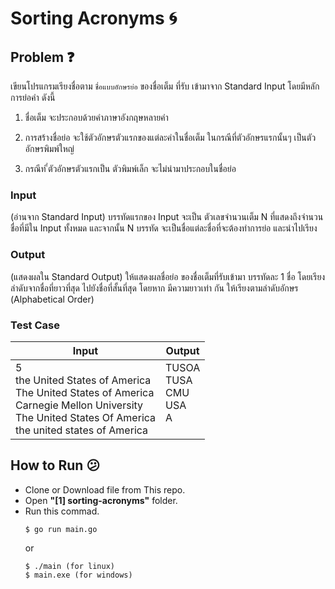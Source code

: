 # Sorting Acronyms :cyclone:

## Problem :question:
เขียนโปรแกรมเรียงชื่อตาม `ชื่อแบบอักษรย่อ` ของชื่อเต็ม ที่รับ เข้ามาจาก Standard Input โดยมีหลักการย่อคํา ดังนี้ 
1. ชื่อเต็ม จะประกอบด้วยคําภาษาอังกฤษหลายคํา 

2. การสร้างชื่อย่อ จะใช้ตัวอักษรตัวแรกของแต่ละคําในชื่อเต็ม ในกรณีที่ตัวอักษรแรกนั้นๆ เป็นตัวอักษรพิมพ์ใหญ่ 

3. กรณีท ี่ตัวอักษรตัวแรกเป็น ตัวพิมพ์เล็ก จะไม่นำมาประกอบในชื่อย่อ

### Input 
(อ่านจาก Standard Input) บรรทัดแรกของ Input จะเป็น ตัวเลขจํานวนเต็ม N ที่แสดงถึงจํานวนชื่อที่มีใน Input ทั้งหมด และจากนั้น N บรรทัด จะเป็นชื่อแต่ละชื่อที่จะต้องทําการย่อ และนําไปเรียง

### Output
(แสดงผลใน Standard Output) ให้แสดงผลชื่อย่อ ของชื่อเต็มที่รับเข้ามา บรรทัดละ 1 ชื่อ โดยเรียงลําดับจากชื่อที่ยาวที่สุด ไปยังชื่อที่สั้นที่สุด โดยหาก มีความยาวเท่า กัน ให้เรียงตามลําดับอักษร (Alphabetical Order) 


### Test Case
| Input                        | Output |
|------------------------------|--------|
| 5 <br> the United States of America <br> The United States of America <br> Carnegie Mellon University <br> The United States Of America <br> the united states of America                         | TUSOA <br> TUSA <br> CMU <br> USA <br> A <br> <br> |
  
   
     
   
  


## How to Run :confused:
- Clone or Download file from This repo.
- Open **"[1] sorting-acronyms"** folder.
- Run this commad.
    ```
    $ go run main.go
    ```
    or
    ```
    $ ./main (for linux)
    $ main.exe (for windows)
    ```
